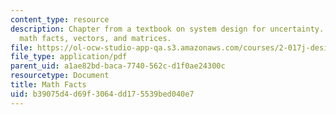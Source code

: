 ```yaml
---
content_type: resource
description: Chapter from a textbook on system design for uncertainty. Topics include
  math facts, vectors, and matrices.
file: https://ol-ocw-studio-app-qa.s3.amazonaws.com/courses/2-017j-design-of-electromechanical-robotic-systems-fall-2009/b39075d4d69f3064dd175539bed040e7_MIT2_017JF09_ch13.pdf
file_type: application/pdf
parent_uid: a1ae82bd-baca-7740-562c-d1f0ae24300c
resourcetype: Document
title: Math Facts
uid: b39075d4-d69f-3064-dd17-5539bed040e7
---
```

